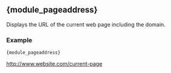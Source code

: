 ## {module_pageaddress}
Displays the URL of the current web page including the domain.

### Example

`{module_pageaddress}` 

http://www.website.com/current-page
